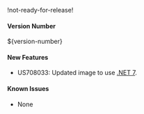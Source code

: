 !not-ready-for-release!

#### Version Number
${version-number}

#### New Features
- US708033: Updated image to use [.NET 7](https://learn.microsoft.com/en-us/dotnet/core/whats-new/dotnet-7).

#### Known Issues
- None
